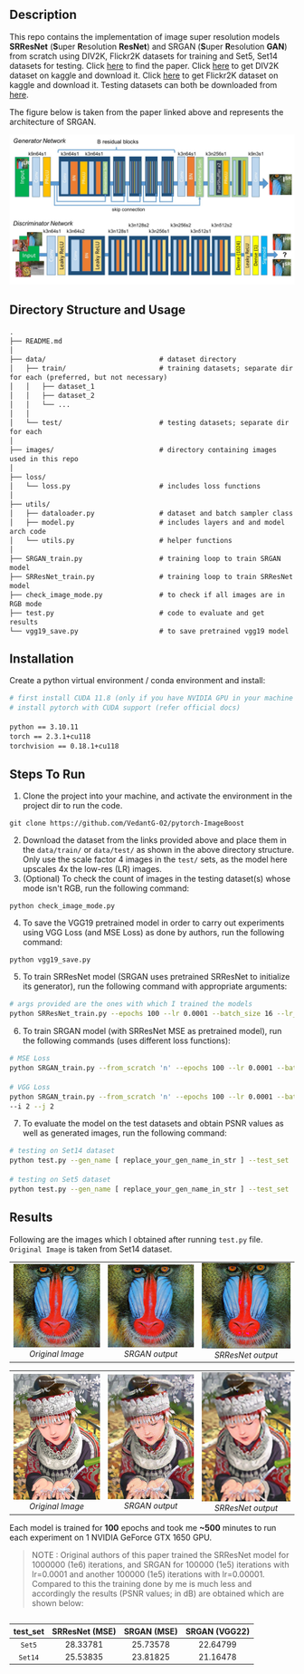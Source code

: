 ## Description

This repo contains the implementation of image super resolution models **SRResNet** (**S**uper **R**esolution **ResNet**) and SRGAN (**S**uper **R**esolution **GAN**) from scratch using DIV2K, Flickr2K datasets for training and Set5, Set14 datasets for testing. Click [here](https://arxiv.org/abs/1609.04802) to find the paper. Click [here](https://www.kaggle.com/datasets/sharansmenon/div2k) to get DIV2K dataset on kaggle and download it. Click [here](https://www.kaggle.com/datasets/daehoyang/flickr2k) to get Flickr2K dataset on kaggle and download it. Testing datasets can both be downloaded from [here](https://github.com/jbhuang0604/SelfExSR).

The figure below is taken from the paper linked above and represents the architecture of SRGAN.

<p align="center">
<img src="images/architecture.png" width="700"/>
</p>

## Directory Structure and Usage
```
.
├── README.md
│
├── data/                            # dataset directory 
│   ├── train/                       # training datasets; separate dir for each (preferred, but not necessary)
│   │   ├── dataset_1
│   │   ├── dataset_2
│   │   └── ...
│   │
│   └── test/                        # testing datasets; separate dir for each
│
├── images/                          # directory containing images used in this repo
│
├── loss/                            
│   └── loss.py                      # includes loss functions 
│
├── utils/                           
│   ├── dataloader.py                # dataset and batch sampler class
│   ├── model.py                     # includes layers and and model arch code
│   └── utils.py                     # helper functions
│
├── SRGAN_train.py                   # training loop to train SRGAN model
├── SRResNet_train.py                # training loop to train SRResNet model
├── check_image_mode.py              # to check if all images are in RGB mode
├── test.py                          # code to evaluate and get results
└── vgg19_save.py                    # to save pretrained vgg19 model
```

## Installation

Create a python virtual environment / conda environment and install:
```sh
# first install CUDA 11.8 (only if you have NVIDIA GPU in your machine and compatible NVIDIA driver) 
# install pytorch with CUDA support (refer official docs)

python == 3.10.11
torch == 2.3.1+cu118 
torchvision == 0.18.1+cu118
```

## Steps To Run

1. Clone the project into your machine, and activate the environment in the project dir to run the code.
```
git clone https://github.com/VedantG-02/pytorch-ImageBoost
```
2. Download the dataset from the links provided above and place them in the ```data/train/``` or ```data/test/``` as shown in the above directory structure. Only use the scale factor 4 images in the ```test/``` sets, as the model here upscales 4x the low-res (LR) images.
3. (Optional) To check the count of images in the testing dataset(s) whose mode isn't RGB, run the following command:
```
python check_image_mode.py
```
4. To save the VGG19 pretrained model in order to carry out experiments using VGG Loss (and MSE Loss) as done by authors, run the following command:
```
python vgg19_save.py
```
5. To train SRResNet model (SRGAN uses pretrained SRResNet to initialize its generator), run the following command with appropriate arguments:
```sh
# args provided are the ones with which I trained the models
python SRResNet_train.py --epochs 100 --lr 0.0001 --batch_size 16 --lr_img_size 24 --sf 2 --loss_fn 'MSE'
```
6. To train SRGAN model (with SRResNet MSE as pretrained model), run the following commands (uses different loss functions):
```sh
# MSE Loss
python SRGAN_train.py --from_scratch 'n' --epochs 100 --lr 0.0001 --batch_size 16 --lr_img_size 24 --sf 2 --loss_fn 'MSE'

# VGG Loss
python SRGAN_train.py --from_scratch 'n' --epochs 100 --lr 0.0001 --batch_size 16 --lr_img_size 24 --sf 2 --loss_fn 'VGG' 
--i 2 --j 2
```
7. To evaluate the model on the test datasets and obtain PSNR values as well as generated images, run the following command:
```sh
# testing on Set14 dataset
python test.py --gen_name [ replace_your_gen_name_in_str ] --test_set 'Set5'

# testing on Set5 dataset
python test.py --gen_name [ replace_your_gen_name_in_str ] --test_set 'Set14'
```

## Results
Following are the images which I obtained after running ```test.py``` file. ```Original Image``` is taken from Set14 dataset. 
<div align="center">
  <table>
    <tr>
      <td align="center">
        <img src="images/1_original_HR_image.png" alt="Image 1" width="200"/>
        <br>
        <em>Original Image</em>
      </td>
      <td align="center">
        <img src="images/1_result_SRGAN_MSE.png" alt="Image 2" width="200"/>
        <br>
        <em>SRGAN output</em>
      </td>
      <td align="center">
        <img src="images/1_result_SRResNet_MSE.png" alt="Image 3" width="200"/>
        <br>
        <em>SRResNet output</em>
      </td>
    </tr>
  </table>
</div>
<div align="center">
  <table>
    <tr>
      <td align="center">
        <img src="images/2_original_HR_image.png" alt="Image 1" width="200"/>
        <br>
        <em>Original Image</em>
      </td>
      <td align="center">
        <img src="images/2_result_SRGAN_MSE.png" alt="Image 2" width="200"/>
        <br>
        <em>SRGAN output</em>
      </td>
      <td align="center">
        <img src="images/2_result_SRResNet_MSE.png" alt="Image 3" width="200"/>
        <br>
        <em>SRResNet output</em>
      </td>
    </tr>
  </table>
</div>

Each model is trained for **100** epochs and took me **~500** minutes to run each experiment on 1 NVIDIA GeForce GTX 1650 GPU. 
> NOTE : Original authors of this paper trained the SRResNet model for 1000000 (1e6) iterations, and SRGAN for 100000 (1e5) iterations with lr=0.0001 and another 100000 (1e5) iterations with lr=0.00001. Compared to this the training done by me is much less and accordingly the results (PSNR values; in dB) are obtained which are shown below:

<div style="width: 100%; display: flex; justify-content: center;">
  
| test_set      | SRResNet (MSE) | SRGAN (MSE)  | SRGAN (VGG22) |
|     :---:      |     :---:      |     :---:      |     :---:      |
| ```Set5```     | 28.33781 | 25.73578 | 22.64799 |
| ```Set14```      | 25.53835 | 23.81825 | 21.16478 |

</div>


